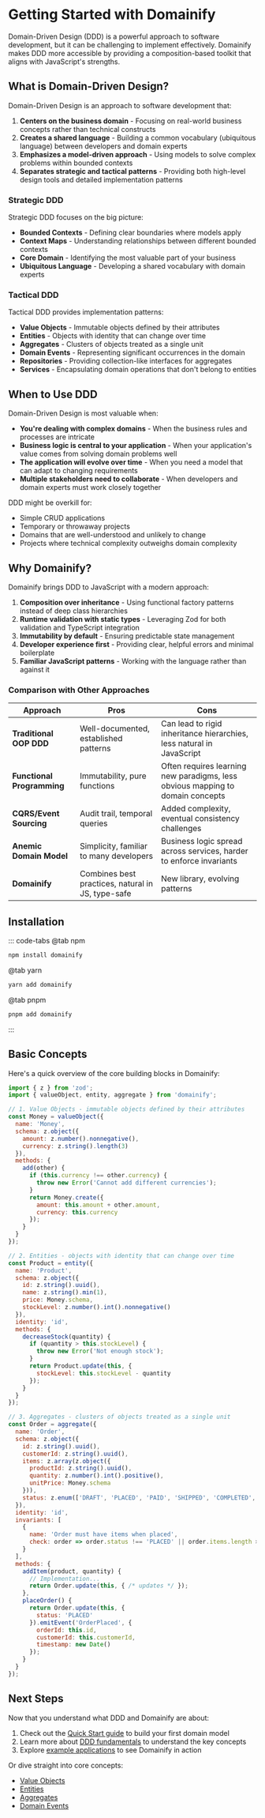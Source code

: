 # Getting Started with Domainify

Domain-Driven Design (DDD) is a powerful approach to software development, but it can be challenging to implement effectively. Domainify makes DDD more accessible by providing a composition-based toolkit that aligns with JavaScript's strengths.

<!-- DIAGRAM: A visual showing the three main challenges of implementing DDD, and how Domainify addresses each one: 1) Complex domain modeling, 2) Maintaining integrity, 3) Evolving the model -->

## What is Domain-Driven Design?

Domain-Driven Design is an approach to software development that:

1. **Centers on the business domain** - Focusing on real-world business concepts rather than technical constructs
2. **Creates a shared language** - Building a common vocabulary (ubiquitous language) between developers and domain experts
3. **Emphasizes a model-driven approach** - Using models to solve complex problems within bounded contexts
4. **Separates strategic and tactical patterns** - Providing both high-level design tools and detailed implementation patterns

### Strategic DDD

Strategic DDD focuses on the big picture:
- **Bounded Contexts** - Defining clear boundaries where models apply
- **Context Maps** - Understanding relationships between different bounded contexts
- **Core Domain** - Identifying the most valuable part of your business
- **Ubiquitous Language** - Developing a shared vocabulary with domain experts

### Tactical DDD

Tactical DDD provides implementation patterns:
- **Value Objects** - Immutable objects defined by their attributes
- **Entities** - Objects with identity that can change over time
- **Aggregates** - Clusters of objects treated as a single unit
- **Domain Events** - Representing significant occurrences in the domain
- **Repositories** - Providing collection-like interfaces for aggregates
- **Services** - Encapsulating domain operations that don't belong to entities

## When to Use DDD

<!-- DIAGRAM: Decision flow chart showing when to use DDD vs. simpler approaches, with factors like domain complexity, project lifespan, team size, and business criticality -->

Domain-Driven Design is most valuable when:

- **You're dealing with complex domains** - When the business rules and processes are intricate
- **Business logic is central to your application** - When your application's value comes from solving domain problems well
- **The application will evolve over time** - When you need a model that can adapt to changing requirements
- **Multiple stakeholders need to collaborate** - When developers and domain experts must work closely together

DDD might be overkill for:
- Simple CRUD applications
- Temporary or throwaway projects
- Domains that are well-understood and unlikely to change
- Projects where technical complexity outweighs domain complexity

## Why Domainify?

Domainify brings DDD to JavaScript with a modern approach:

1. **Composition over inheritance** - Using functional factory patterns instead of deep class hierarchies
2. **Runtime validation with static types** - Leveraging Zod for both validation and TypeScript integration
3. **Immutability by default** - Ensuring predictable state management
4. **Developer experience first** - Providing clear, helpful errors and minimal boilerplate
5. **Familiar JavaScript patterns** - Working with the language rather than against it

<!-- DIAGRAM: Comparison between traditional class-based DDD implementation (showing complex inheritance tree) vs. Domainify's composition approach (showing factory functions and composition) -->

### Comparison with Other Approaches

| Approach | Pros | Cons |
|----------|------|------|
| **Traditional OOP DDD** | Well-documented, established patterns | Can lead to rigid inheritance hierarchies, less natural in JavaScript |
| **Functional Programming** | Immutability, pure functions | Often requires learning new paradigms, less obvious mapping to domain concepts |
| **CQRS/Event Sourcing** | Audit trail, temporal queries | Added complexity, eventual consistency challenges |
| **Anemic Domain Model** | Simplicity, familiar to many developers | Business logic spread across services, harder to enforce invariants |
| **Domainify** | Combines best practices, natural in JS, type-safe | New library, evolving patterns |

## Installation

::: code-tabs
@tab npm
```bash
npm install domainify
```
@tab yarn
```bash
yarn add domainify
```
@tab pnpm
```bash
pnpm add domainify
```
:::

## Basic Concepts

Here's a quick overview of the core building blocks in Domainify:

```javascript
import { z } from 'zod';
import { valueObject, entity, aggregate } from 'domainify';

// 1. Value Objects - immutable objects defined by their attributes
const Money = valueObject({
  name: 'Money',
  schema: z.object({
    amount: z.number().nonnegative(),
    currency: z.string().length(3)
  }),
  methods: {
    add(other) {
      if (this.currency !== other.currency) {
        throw new Error('Cannot add different currencies');
      }
      return Money.create({ 
        amount: this.amount + other.amount, 
        currency: this.currency 
      });
    }
  }
});

// 2. Entities - objects with identity that can change over time
const Product = entity({
  name: 'Product',
  schema: z.object({
    id: z.string().uuid(),
    name: z.string().min(1),
    price: Money.schema,
    stockLevel: z.number().int().nonnegative()
  }),
  identity: 'id',
  methods: {
    decreaseStock(quantity) {
      if (quantity > this.stockLevel) {
        throw new Error('Not enough stock');
      }
      return Product.update(this, {
        stockLevel: this.stockLevel - quantity
      });
    }
  }
});

// 3. Aggregates - clusters of objects treated as a single unit
const Order = aggregate({
  name: 'Order',
  schema: z.object({
    id: z.string().uuid(),
    customerId: z.string().uuid(),
    items: z.array(z.object({
      productId: z.string().uuid(),
      quantity: z.number().int().positive(),
      unitPrice: Money.schema
    })),
    status: z.enum(['DRAFT', 'PLACED', 'PAID', 'SHIPPED', 'COMPLETED', 'CANCELLED'])
  }),
  identity: 'id',
  invariants: [
    {
      name: 'Order must have items when placed',
      check: order => order.status !== 'PLACED' || order.items.length > 0
    }
  ],
  methods: {
    addItem(product, quantity) {
      // Implementation...
      return Order.update(this, { /* updates */ });
    },
    placeOrder() {
      return Order.update(this, {
        status: 'PLACED'
      }).emitEvent('OrderPlaced', {
        orderId: this.id,
        customerId: this.customerId,
        timestamp: new Date()
      });
    }
  }
});
```

## Next Steps

Now that you understand what DDD and Domainify are about:

1. Check out the [Quick Start guide](/guide/quick-start.html) to build your first domain model
2. Learn more about [DDD fundamentals](/guide/ddd/) to understand the key concepts
3. Explore [example applications](/examples/) to see Domainify in action

Or dive straight into core concepts:
- [Value Objects](/guide/core/value-objects.html)
- [Entities](/guide/core/entities.html)
- [Aggregates](/guide/core/aggregates.html)
- [Domain Events](/guide/core/domain-events.html)
